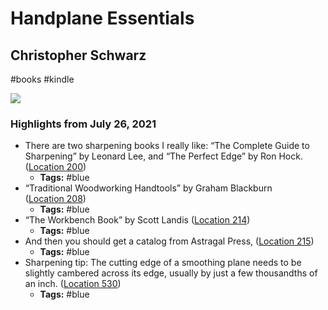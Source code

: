 # Handplane Essentials

## Christopher Schwarz

#books
#kindle

![](https://m.media-amazon.com/images/I/81hjr7XsA4L._SY160.jpg)

### Highlights from July 26, 2021

- There are two sharpening books I really like: “The Complete Guide to Sharpening” by Leonard Lee, and “The Perfect Edge” by Ron Hock. ([Location 200](https://readwise.io/to_kindle?action=open&asin=B06X1CQ5TQ&location=200))
    - **Tags:** #blue
- “Traditional Woodworking Handtools” by Graham Blackburn ([Location 208](https://readwise.io/to_kindle?action=open&asin=B06X1CQ5TQ&location=208))
    - **Tags:** #blue
- “The Workbench Book” by Scott Landis ([Location 214](https://readwise.io/to_kindle?action=open&asin=B06X1CQ5TQ&location=214))
    - **Tags:** #blue
- And then you should get a catalog from Astragal Press, ([Location 215](https://readwise.io/to_kindle?action=open&asin=B06X1CQ5TQ&location=215))
    - **Tags:** #blue
- Sharpening tip: The cutting edge of a smoothing plane needs to be slightly cambered across its edge, usually by just a few thousandths of an inch. ([Location 530](https://readwise.io/to_kindle?action=open&asin=B06X1CQ5TQ&location=530))
    - **Tags:** #blue
